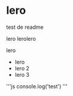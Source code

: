 # lero

test de readme

lero lerolero

lero





- lero
- lero 2
- lero 3

'''js
console.log('test')
'''